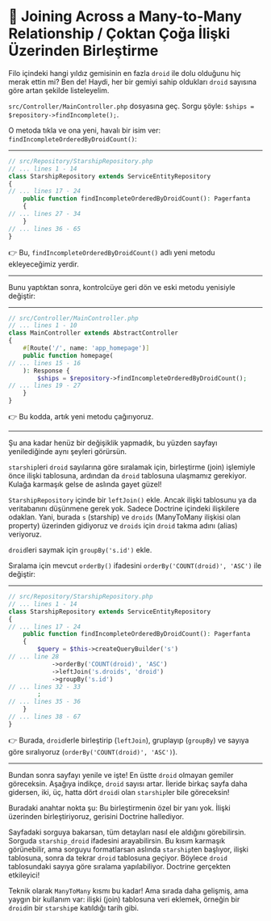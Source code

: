 # 🤖 Joining Across a Many-to-Many Relationship / Çoktan Çoğa İlişki Üzerinden Birleştirme

Filo içindeki hangi yıldız gemisinin en fazla `droid` ile dolu olduğunu hiç merak ettin mi? Ben de! Haydi, her bir gemiyi sahip oldukları `droid` sayısına göre artan şekilde listeleyelim.

`src/Controller/MainController.php` dosyasına geç. Sorgu şöyle: `$ships = $repository->findIncomplete();`.

O metoda tıkla ve ona yeni, havalı bir isim ver: `findIncompleteOrderedByDroidCount()`:

---


```php
// src/Repository/StarshipRepository.php
// ... lines 1 - 14
class StarshipRepository extends ServiceEntityRepository
{
// ... lines 17 - 24
    public function findIncompleteOrderedByDroidCount(): Pagerfanta
    {
// ... lines 27 - 34
    }
// ... lines 36 - 65
}
```

👉 Bu, `findIncompleteOrderedByDroidCount()` adlı yeni metodu ekleyeceğimiz yerdir.

---

Bunu yaptıktan sonra, kontrolcüye geri dön ve eski metodu yenisiyle değiştir:

---


```php
// src/Controller/MainController.php
// ... lines 1 - 10
class MainController extends AbstractController
{
    #[Route('/', name: 'app_homepage')]
    public function homepage(
// ... lines 15 - 16
    ): Response {
        $ships = $repository->findIncompleteOrderedByDroidCount();
// ... lines 19 - 27
    }
}
```

👉 Bu kodda, artık yeni metodu çağırıyoruz.

---

Şu ana kadar henüz bir değişiklik yapmadık, bu yüzden sayfayı yenilediğinde aynı şeyleri görürsün.

`starship`leri `droid` sayılarına göre sıralamak için, birleştirme (join) işlemiyle önce ilişki tablosuna, ardından da `droid` tablosuna ulaşmamız gerekiyor. Kulağa karmaşık gelse de aslında gayet güzel!

`StarshipRepository` içinde bir `leftJoin()` ekle. Ancak ilişki tablosunu ya da veritabanını düşünmene gerek yok. Sadece Doctrine içindeki ilişkilere odaklan. Yani, burada `s` (starship) ve `droids` (ManyToMany ilişkisi olan property) üzerinden gidiyoruz ve `droids` için `droid` takma adını (alias) veriyoruz.

`droid`leri saymak için `groupBy('s.id')` ekle.

Sıralama için mevcut `orderBy()` ifadesini `orderBy('COUNT(droid)', 'ASC')` ile değiştir:

---


```php
// src/Repository/StarshipRepository.php
// ... lines 1 - 14
class StarshipRepository extends ServiceEntityRepository
{
// ... lines 17 - 24
    public function findIncompleteOrderedByDroidCount(): Pagerfanta
    {
        $query = $this->createQueryBuilder('s')
// ... line 28
            ->orderBy('COUNT(droid)', 'ASC')
            ->leftJoin('s.droids', 'droid')
            ->groupBy('s.id')
// ... lines 32 - 33
        ;
// ... lines 35 - 36
    }
// ... lines 38 - 67
}
```

👉 Burada, `droid`lerle birleştirip (`leftJoin`), gruplayıp (`groupBy`) ve sayıya göre sıralıyoruz (`orderBy('COUNT(droid)', 'ASC')`).

---

Bundan sonra sayfayı yenile ve işte! En üstte `droid` olmayan gemiler göreceksin. Aşağıya indikçe, `droid` sayısı artar. İleride birkaç sayfa daha gidersen, iki, üç, hatta dört `droid`i olan `starship`ler bile göreceksin!

Buradaki anahtar nokta şu: Bu birleştirmenin özel bir yanı yok. İlişki üzerinden birleştiriyoruz, gerisini Doctrine hallediyor.

Sayfadaki sorguya bakarsan, tüm detayları nasıl ele aldığını görebilirsin. Sorguda `starship_droid` ifadesini arayabilirsin. Bu kısım karmaşık görünebilir, ama sorguyu formatlarsan aslında `starship`ten başlıyor, ilişki tablosuna, sonra da tekrar `droid` tablosuna geçiyor. Böylece `droid` tablosundaki sayıya göre sıralama yapılabiliyor. Doctrine gerçekten etkileyici!

Teknik olarak `ManyToMany` kısmı bu kadar! Ama sırada daha gelişmiş, ama yaygın bir kullanım var: ilişki (join) tablosuna veri eklemek, örneğin bir `droid`in bir `starship`e katıldığı tarih gibi.
